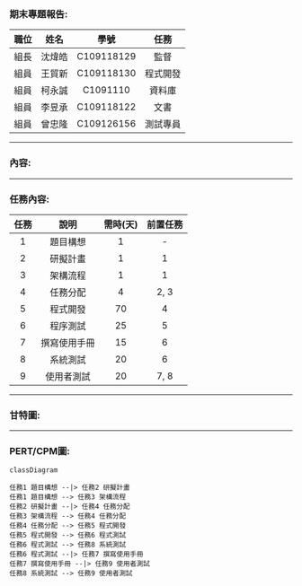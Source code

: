 ### 期末專題報告:
|職位|姓名|學號|任務|
|:--:|:--:|:--:|:--:|
|組長|沈煒皓|C109118129|監督|
|組員|王貿新|C109118130|程式開發|
|組員|柯永誠|C1091110|資料庫|
|組員|李昱承|C109118122|文書|
|組員|曾忠隆|C109126156|測試專員|
---
### 內容:


---
### 任務內容:
| 任務 | 說明 | 需時(天) | 前置任務 |
| :-: | :---------: | :--------: | :-----: |
| 1 | 題目構想| 1 | - |
| 2 | 研擬計畫 | 1 | 1 |
| 3 | 架構流程 | 1 | 1 |
| 4 | 任務分配 | 4 | 2, 3 |
| 5 | 程式開發 | 70 | 4 |
| 6 | 程序測試 | 25 | 5 |
| 7 | 撰寫使用手冊 | 15 | 6 |
| 8 | 系統測試 | 20 | 6 |
| 9 | 使用者測試 | 20 | 7, 8 |
---
### 甘特圖:

---
### PERT/CPM圖:
```mermaid
classDiagram

任務1 題目構想 --|> 任務2 研擬計畫
任務1 題目構想 --> 任務3 架構流程
任務2 研擬計畫 --|> 任務4 任務分配
任務3 架構流程 --> 任務4 任務分配
任務4 任務分配 --> 任務5 程式開發
任務5 程式開發 --> 任務6 程式測試
任務6 程式測試 --> 任務8 系統測試
任務6 程式測試 --|> 任務7 撰寫使用手冊
任務7 撰寫使用手冊 --|> 任務9 使用者測試
任務8 系統測試 --> 任務9 使用者測試


```


